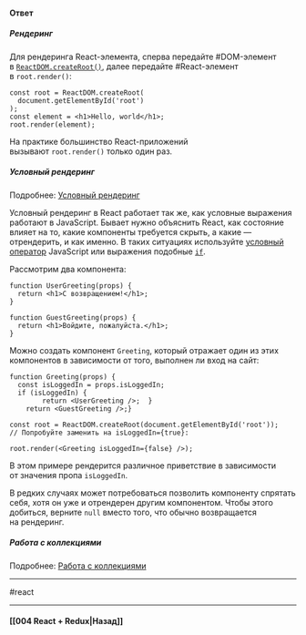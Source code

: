 #### Ответ
##### Рендеринг

Для рендеринга React-элемента, сперва передайте #DOM-элемент в [`ReactDOM.createRoot()`](https://ru.reactjs.org/docs/react-dom-client.html#createroot), далее передайте #React-элемент в `root.render()`:

```
const root = ReactDOM.createRoot(
  document.getElementById('root')
);
const element = <h1>Hello, world</h1>;
root.render(element);
```

 На практике большинство React-приложений вызывают `root.render()` только один раз. 

##### Условный рендеринг
Подробнее: [Условный рендеринг](https://ru.reactjs.org/docs/conditional-rendering.html)

Условный рендеринг в React работает так же, как условные выражения работают в JavaScript. Бывает нужно объяснить React, как состояние влияет на то, какие компоненты требуется скрыть, а какие — отрендерить, и как именно. В таких ситуациях используйте [условный оператор](https://developer.mozilla.org/ru/docs/Web/JavaScript/Reference/Operators/%D0%A3%D1%81%D0%BB%D0%BE%D0%B2%D0%BD%D1%8B%D0%B9_%D0%BE%D0%BF%D0%B5%D1%80%D0%B0%D1%82%D0%BE%D1%80) JavaScript или выражения подобные [`if`](https://developer.mozilla.org/ru/docs/Web/JavaScript/Reference/Statements/if...else).

Рассмотрим два компонента:

```
function UserGreeting(props) {
  return <h1>С возвращением!</h1>;
}

function GuestGreeting(props) {
  return <h1>Войдите, пожалуйста.</h1>;
}
```

Можно создать компонент `Greeting`, который отражает один из этих компонентов в зависимости от того, выполнен ли вход на сайт:

```
function Greeting(props) {
  const isLoggedIn = props.isLoggedIn;
  if (isLoggedIn) {    
		return <UserGreeting />;  }  
	return <GuestGreeting />;}

const root = ReactDOM.createRoot(document.getElementById('root')); 
// Попробуйте заменить на isLoggedIn={true}:

root.render(<Greeting isLoggedIn={false} />);
```

В этом примере рендерится различное приветствие в зависимости от значения пропа `isLoggedIn`.

В редких случаях может потребоваться позволить компоненту спрятать себя, хотя он уже и отрендерен другим компонентом. Чтобы этого добиться, верните `null` вместо того, что обычно возвращается на рендеринг.

##### Работа с коллекциями
Подробнее: [Работа с коллекциями](https://ru.hexlet.io/courses/js-react/lessons/jsx-collections/theory_unit)


____
#react

____

#### [[004 React + Redux|Назад]]